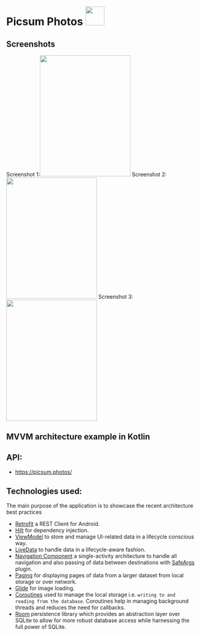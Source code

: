 # Picsum Photos <image src="/images/photo_z.jpg" width=50 height=50>

## Screenshots
Screenshot 1:<image src="/images/photo_1.jpg" width=240 height=320>
Screenshot 2:<image src="/images/photo_2.jpg" width=240 height=320>
Screenshot 3:<image src="/images/photo_3.jpg" width=240 height=320>
	
## MVVM architecture example in Kotlin

## API:
* https://picsum.photos/

## Technologies used:

The main purpose of the application is to showcase the recent architecture best practices

* [Retrofit](https://square.github.io/retrofit/) a REST Client for Android.
* [Hilt](https://dagger.dev/hilt/) for dependency injection.
* [ViewModel](https://developer.android.com/topic/libraries/architecture/viewmodel) to store and manage UI-related data in a lifecycle conscious way.
* [LiveData](https://developer.android.com/topic/libraries/architecture/livedata) to handle data in a lifecycle-aware fashion.
* [Navigation Component](https://developer.android.com/guide/navigation) a single-activity architecture to handle all navigation and also passing of data between destinations with [SafeArgs](https://developer.android.com/guide/navigation/navigation-pass-data) plugin.
* [Paging](https://developer.android.com/topic/libraries/architecture/paging/v3-overview) for displaying pages of data from a larger dataset from local storage or over network.
* [Glide](https://bumptech.github.io/glide/) for image loading.
* [Coroutines](https://kotlinlang.org/docs/reference/coroutines-overview.html) used to manage the local storage i.e. `writing to and reading from the database`. Coroutines help in managing background threads and reduces the need for callbacks.
* [Room](https://developer.android.com/topic/libraries/architecture/room) persistence library which provides an abstraction layer over SQLite to allow for more robust database access while harnessing the full power of SQLite.

